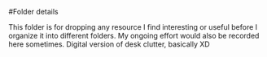 #Folder details

This folder is for dropping any resource I find interesting or useful before I organize it into different folders. My ongoing effort would also be recorded here sometimes. Digital version of desk clutter, basically XD
